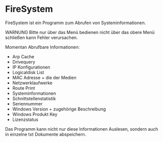# FireSystem
FireSystem ist ein Programm zum Abrufen von Systeminformationen.

WARNUNG
Bitte nur über das Menü bedienen nicht über das obere Menü schließen kann Fehler verursachen.

Momentan Abrufbare Informationen:

- Arp Cache
- Drivequery
- IP Konfigurationen
- Logicaldisk List
- MAC Adresse + die der Medien
- Netzwerklaufwerke
- Route Print
- Systeminformationen
- Schnittstellenstatistik
- Seriennummer
- Windows Version + zugehörige Beschreibung
- Windows Produkt Key
- Lizenzstatus

Das Programm kann nicht nur diese Informationen Auslesen, sondern auch in einzelne txt Dokumente abspeichern.
